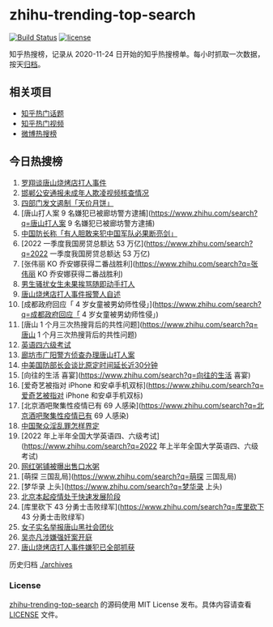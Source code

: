 # zhihu-trending-top-search

[![Build Status](https://github.com/justjavac/zhihu-trending-top-search/workflows/ci/badge.svg?branch=main)](https://github.com/justjavac/zhihu-trending-top-search/actions)
[![license](https://img.shields.io/github/license/justjavac/zhihu-trending-top-search)](https://github.com/justjavac/zhihu-trending-top-search/blob/main/LICENSE)

知乎热搜榜，记录从 2020-11-24 日开始的知乎热搜榜单。每小时抓取一次数据，按天[归档](./archives)。

## 相关项目

- [知乎热门话题](https://github.com/justjavac/zhihu-trending-hot-questions)
- [知乎热门视频](https://github.com/justjavac/zhihu-trending-hot-video)
- [微博热搜榜](https://github.com/justjavac/weibo-trending-hot-search)

## 今日热搜榜

<!-- BEGIN -->
<!-- 最后更新时间 Sun Jun 12 2022 14:07:57 GMT+0800 (China Standard Time) -->

1. [罗翔谈唐山烧烤店打人事件](https://www.zhihu.com/search?q=罗翔谈唐山烧烤店打人事件)
1. [邯郸公安通报未成年人欺凌视频核查情况](https://www.zhihu.com/search?q=邯郸公安通报未成年人欺凌视频核查情况)
1. [四部门发文遏制「天价月饼」](https://www.zhihu.com/search?q=四部门发文遏制「天价月饼」)
1. [唐山打人案 9 名嫌犯已被廊坊警方逮捕](https://www.zhihu.com/search?q=唐山打人案 9 名嫌犯已被廊坊警方逮捕)
1. [中国防长称「有人胆敢来犯中国军队必果断亮剑」](https://www.zhihu.com/search?q=中国防长称「有人胆敢来犯中国军队必果断亮剑」)
1. [2022 一季度我国房贷总额达 53 万亿](https://www.zhihu.com/search?q=2022 一季度我国房贷总额达 53 万亿)
1. [张伟丽 KO 乔安娜获得二番战胜利](https://www.zhihu.com/search?q=张伟丽 KO 乔安娜获得二番战胜利)
1. [男生骚扰女生未果挨骂随即动手打人](https://www.zhihu.com/search?q=男生骚扰女生未果挨骂随即动手打人)
1. [唐山烧烤店打人事件报警人自述](https://www.zhihu.com/search?q=唐山烧烤店打人事件报警人自述)
1. [成都政府回应「 4 岁女童被男幼师性侵」](https://www.zhihu.com/search?q=成都政府回应「 4 岁女童被男幼师性侵」)
1. [唐山 1 个月三次热搜背后的共性问题](https://www.zhihu.com/search?q=唐山 1 个月三次热搜背后的共性问题)
1. [英语四六级考试](https://www.zhihu.com/search?q=英语四六级考试)
1. [廊坊市广阳警方侦查办理唐山打人案](https://www.zhihu.com/search?q=廊坊市广阳警方侦查办理唐山打人案)
1. [中美国防部长会谈比原定时间延长近30分钟](https://www.zhihu.com/search?q=中美国防部长会谈比原定时间延长近30分钟)
1. [向往的生活 喜宴](https://www.zhihu.com/search?q=向往的生活 喜宴)
1. [爱奇艺被指对 iPhone 和安卓手机双标](https://www.zhihu.com/search?q=爱奇艺被指对 iPhone 和安卓手机双标)
1. [北京酒吧聚集性疫情已有 69 人感染](https://www.zhihu.com/search?q=北京酒吧聚集性疫情已有 69 人感染)
1. [中国聚众淫乱罪怎样界定](https://www.zhihu.com/search?q=中国聚众淫乱罪怎样界定)
1. [2022 年上半年全国大学英语四、六级考试](https://www.zhihu.com/search?q=2022 年上半年全国大学英语四、六级考试)
1. [网红粥铺被曝出售口水粥](https://www.zhihu.com/search?q=网红粥铺被曝出售口水粥)
1. [萌探 三国乱局](https://www.zhihu.com/search?q=萌探 三国乱局)
1. [梦华录 上头](https://www.zhihu.com/search?q=梦华录 上头)
1. [北京本起疫情处于快速发展阶段](https://www.zhihu.com/search?q=北京本起疫情处于快速发展阶段)
1. [库里砍下 43 分勇士击败绿军](https://www.zhihu.com/search?q=库里砍下 43 分勇士击败绿军)
1. [女子实名举报唐山黑社会团伙](https://www.zhihu.com/search?q=女子实名举报唐山黑社会团伙)
1. [吴亦凡涉嫌强奸案开庭](https://www.zhihu.com/search?q=吴亦凡涉嫌强奸案开庭)
1. [唐山烧烤店打人事件嫌犯已全部抓获](https://www.zhihu.com/search?q=唐山烧烤店打人事件嫌犯已全部抓获)

<!-- END -->

历史归档 [./archives](./archives)

### License

[zhihu-trending-top-search](https://github.com/justjavac/zhihu-trending-top-search)
的源码使用 MIT License 发布。具体内容请查看 [LICENSE](./LICENSE) 文件。
